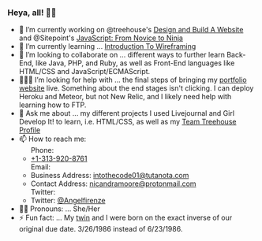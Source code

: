### Heya, all! 👋🏾

<!--
**Angelfirenze01/Angelfirenze01** is a ✨ _special_ ✨ repository because its `README.md` (this file) appears on your GitHub profile.

Here are some ideas to get you started:
-->

- 🔭 I’m currently working on @treehouse's <a href="https://teamtreehouse.com/tracks/design-and-build-a-website" target="_blank">Design and Build A Website</a> and @Sitepoint's <a href="https://www.sitepoint.com/premium/books/javascript-novice-to-ninja/" target="_blank">JavaScript: From Novice to Ninja</a>
- 🌱 I’m currently learning ... [Introduction To Wireframing](https://teamtreehouse.com/library/introduction-to-wireframing")
- 👯 I’m looking to collaborate on ... different ways to further learn Back-End, like Java, PHP, and Ruby, as well as Front-End languages like HTML/CSS and JavaScript/ECMAScript.
- 👩🏾‍💻 I’m looking for help with ... the final steps of bringing my [portfolio website](https://github.com/Ahttps://github.com/Angelfirenze01/intothecode01.io) live.  Something about the end stages isn't clicking.  I can deploy Heroku and Meteor, but not New Relic, and I likely need help with learning how to FTP.
- 💬 Ask me about ... my different projects I used Livejournal and Girl Develop It! to learn, i.e. HTML/CSS, as well as my [Team Treehouse Profile](https://teamtreehouse.com/profiles/angelfirenze) 
- 📫 How to reach me: <ul class="contact-info">
				Phone: 
					<li class="phone"><a href="Tel:+1-313-920-8761">+1-313-920-8761</a></li>
				Email: 
					<li class="projects_email">Business Address: <a href="mailto:intothecode01@tutanota.com">intothecode01@tutanota.com</a></li>
        				<li class="contacts_email">Contact Address: <a href="mailto:nicandramoore@protonmail.com">nicandramoore@protonmail.com</a></li>
				Twitter: 
					<li class="twitter">Twitter: <a href="http://twitter.com/intent/tweet?screen_name=Angelfirenze">@Angelfirenze</a></li></ul>
- 👩🏾 Pronouns: ... She/Her
- ⚡ Fun fact: ... My <a href="https://github.com/natashamre">twin</a> and I were born on the exact inverse of our original due date.  3/26/1986 instead of 6/23/1986.
